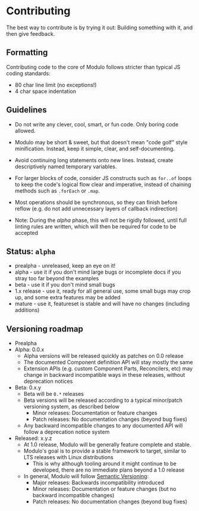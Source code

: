 # Contributing

The best way to contribute is by trying it out: Building something with it, and
then give feedback.

## Formatting

Contributing code to the core of Modulo follows stricter than typical JS coding
standards:

- 80 char line limit (no exceptions!)
- 4 char space indentation

## Guidelines

- Do not write any clever, cool, smart, or fun code. Only boring code allowed.
- Modulo may be short & sweet, but that doesn't mean "code golf" style
  minification. Instead, keep it simple, clear, and self-documenting.
- Avoid continuing long statements onto new lines. Instead, create
  descriptively named temporary variables.
- For larger blocks of code, consider JS constructs such as `for..of` loops to
  keep the code's logical flow clear and imperative, instead of chaining
  methods such as `.forEach` or `.map`.
- Most operations should be synchronous, so they can finish before reflow (e.g.
  do not add unnecessary layers of callback indirection)

- Note: During the *alpha* phase, this will not be rigidly followed, until full
  linting rules are written, which will then be required for code to be
  accepted

## Status: `alpha`


- prealpha - unreleased, keep an eye on it!
- alpha - use it if you don't mind large bugs or incomplete docs if you stray
  too far beyond the examples
- beta - use it if you don't mind small bugs
- 1.x release - use it, ready for all general use, some small bugs may crop up,
  and some extra features may be added
- mature - use it, featureset is stable and will have no changes (including
  additions)


## Versioning roadmap

- Prealpha
- Alpha: 0.0.x
    - Alpha versions will be released quickly as patches on 0.0 release
    - The documented Component definition API will stay mostly the same
    - Extension APIs (e.g. custom Component Parts, Reconcilers, etc) may change
      in backward incompatible ways in these releases, without deprecation
      notices
- Beta: 0.x.y
    - Beta will be `0.*` releases
    - Beta versions will be released according to a typical minor/patch
      versioning system, as described below
        - Minor releases: Documentation or feature changes
        - Patch releases: No documentation changes (beyond bug fixes)
    - Any backward incompatible changes to any documented API will follow a
      deprecation notice system
- Released: x.y.z
    - At 1.0 release, Modulo will be generally feature complete and stable.
    - Modulo's goal is to provide a stable framework to target, similar to LTS
      releases with Linux distributions
        - This is why although tooling around it might continue to be
          developed, there are no immediate plans beyond a 1.0 release
    - In general, Modulo will follow [Semantic Versioning](https://semver.org/):
        - Major releases: Backwards incompatibility introduced
        - Minor releases: Documentation or feature changes (but no backward
          incompatible changes)
        - Patch releases: No documentation changes (beyond bug fixes)

